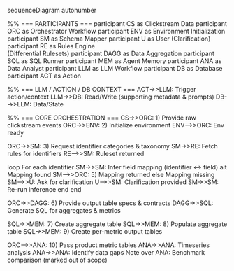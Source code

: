 sequenceDiagram
autonumber

%% === PARTICIPANTS ===
participant CS as Clickstream Data
participant ORC as Orchestrator Workflow
participant ENV as Environment Initialization
participant SM as Schema Mapper
participant U as User (Clarification)
participant RE as Rules Engine<br/>(Differential Rulesets)
participant DAGG as Data Aggregation
participant SQL as SQL Runner
participant MEM as Agent Memory
participant ANA as Data Analyst
participant LLM as LLM Workflow
participant DB as Database
participant ACT as Action

%% === LLM / ACTION / DB CONTEXT ===
ACT->>LLM: Trigger action/context
LLM->>DB: Read/Write (supporting metadata & prompts)
DB-->>LLM: Data/State

%% === CORE ORCHESTRATION ===
CS->>ORC: 1) Provide raw clickstream events
ORC->>ENV: 2) Initialize environment
ENV-->>ORC: Env ready

ORC->>SM: 3) Request identifier categories & taxonomy
SM->>RE: Fetch rules for identifiers
RE-->>SM: Ruleset returned

loop For each identifier
  SM->>SM: Infer field mapping (identifier ↔ field)
  alt Mapping found
    SM-->>ORC: 5) Mapping returned
  else Mapping missing
    SM-->>U: Ask for clarification
    U-->>SM: Clarification provided
    SM->>SM: Re-run inference
  end
end

ORC->>DAGG: 6) Provide output table specs & contracts
DAGG->>SQL: Generate SQL for aggregates & metrics

SQL->>MEM: 7) Create aggregate table
SQL->>MEM: 8) Populate aggregate table
SQL->>MEM: 9) Create per-metric output tables

ORC-->>ANA: 10) Pass product metric tables
ANA->>ANA: Timeseries analysis
ANA->>ANA: Identify data gaps
Note over ANA: Benchmark comparison (marked out of scope)